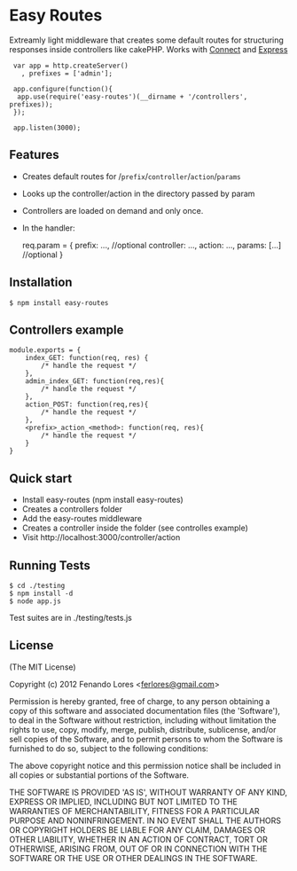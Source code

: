 
# Easy Routes
  Extreamly light middleware that creates some default routes for structuring responses inside controllers like cakePHP. Works with [Connect](http://github.com/senchalabs/connect) and [Express](http://github.com/visionmedia/express) 
  
     var app = http.createServer()
       , prefixes = ['admin'];
	     
     app.configure(function(){
	  app.use(require('easy-routes')(__dirname + '/controllers', prefixes));  
	 });
     
     app.listen(3000);

## Features
  * Creates default routes for /`prefix`/`controller`/`action`/`params`
  * Looks up the controller/action in the directory passed by param 
  * Controllers are loaded on demand and only once.
  * In the handler: 
  
	req.param = {
		prefix: ...,       //optional
		controller: ...,
		action: ...,
		params: [...]      //optional
	}
	
## Installation

    $ npm install easy-routes

## Controllers example
	
	module.exports = {
		index_GET: function(req, res) {
			/* handle the request */
		},
		admin_index_GET: function(req,res){
			/* handle the request */	
		},
		action_POST: function(req,res){
			/* handle the request */	
		},
		<prefix>_action_<method>: function(req, res){
			/* handle the request */
		}
	}
	
## Quick start
  * Install easy-routes (npm install easy-routes)
  * Creates a controllers folder
  * Add the easy-routes middleware
  * Creates a controller inside the folder (see controlles example)
  * Visit http://localhost:3000/controller/action
	
## Running Tests

    $ cd ./testing 
    $ npm install -d
    $ node app.js

Test suites are in ./testing/tests.js

## License 

(The MIT License)

Copyright (c) 2012 Fenando Lores &lt;ferlores@gmail.com&gt;

Permission is hereby granted, free of charge, to any person obtaining
a copy of this software and associated documentation files (the
'Software'), to deal in the Software without restriction, including
without limitation the rights to use, copy, modify, merge, publish,
distribute, sublicense, and/or sell copies of the Software, and to
permit persons to whom the Software is furnished to do so, subject to
the following conditions:

The above copyright notice and this permission notice shall be
included in all copies or substantial portions of the Software.

THE SOFTWARE IS PROVIDED 'AS IS', WITHOUT WARRANTY OF ANY KIND,
EXPRESS OR IMPLIED, INCLUDING BUT NOT LIMITED TO THE WARRANTIES OF
MERCHANTABILITY, FITNESS FOR A PARTICULAR PURPOSE AND NONINFRINGEMENT.
IN NO EVENT SHALL THE AUTHORS OR COPYRIGHT HOLDERS BE LIABLE FOR ANY
CLAIM, DAMAGES OR OTHER LIABILITY, WHETHER IN AN ACTION OF CONTRACT,
TORT OR OTHERWISE, ARISING FROM, OUT OF OR IN CONNECTION WITH THE
SOFTWARE OR THE USE OR OTHER DEALINGS IN THE SOFTWARE.
